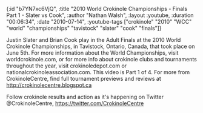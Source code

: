 {:id "b7YN7xc6VjQ",
 :title
 "2010 World Crokinole Championships - Finals Part 1 - Slater vs Cook",
 :author "Nathan Walsh",
 :layout :youtube,
 :duration "00:06:34",
 :date "2010-07-14",
 :youtube-tags
 ["crokinole"
  "2010"
  "WCC"
  "world"
  "championships"
  "tavistock"
  "slater"
  "cook"
  "finals"]}


Justin Slater and Brian Cook play in the Adult Finals at the 2010 World Crokinole Championships, in Tavistock, Ontario, Canada, that took place on June 5th. For more information about the World Championships, visit worldcrokinole.com, or for more info about crokinole clubs and tournaments throughout the year, visit crokinoledepot.com or nationalcrokinoleassociation.com. This video is Part 1 of 4. For more from CrokinoleCentre, find full tournament previews and reviews at http://crokinolecentre.blogspot.ca

Follow crokinole results and action as it's happening on Twitter @CrokinoleCentre, https://twitter.com/CrokinoleCentre

